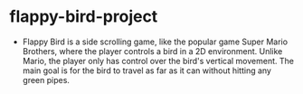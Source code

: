 # flappy-bird-project
 - Flappy Bird is a side scrolling game, like the popular game Super Mario Brothers, where the player controls a bird in a 2D environment. Unlike Mario, the player only has control over the bird's vertical movement. The main goal is for the bird to travel as far as it can without hitting any green pipes.

